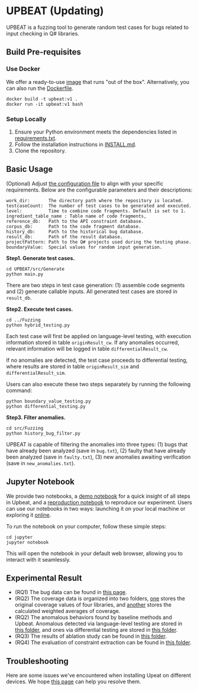 # UPBEAT (Updating)

UPBEAT is a fuzzing tool to generate random test cases for bugs related to input checking in Q# libraries.

## Build Pre-requisites

### Use Docker

We offer a ready-to-use [image]() that runs "out of the box". Alternatively, you can also run the [Dockerfile](build/Dockerfile). 

```
docker build -t upbeat:v1 .
docker run -it upbeat:v1 bash
```

### Setup Locally

1. Ensure your Python environment meets the dependencies listed in [requirements.txt](build/requirements.txt).
2. Follow the installation instructions in [INSTALL.md](build/INSTALL.md).
3. Clone the repository.

## Basic Usage

(Optional) Adjust [the configuration file](src/config.json) to align with your specific requirements. Below are the configurable parameters and their descriptions:

```
work_dir:       The directory path where the repository is located.
testcaseCount:  The number of test cases to be generated and executed.
level:          Time to combine code fragments. Default is set to 1.
ingredient_table_name : Table name of code fragments,
reference_db:   Path to the API constraint database.
corpus_db:      Path to the code fragment database.
history_db:     Path to the historical bug database.
result_db:      Path of the result database.
projectPattern: Path to the Q# projects used during the testing phase.
boundaryValue:  Special values for random input generation.
```

**Step1. Generate test cases.**

```
cd UPBEAT/src/Generate
python main.py
```

There are two steps in test case generation: (1) assemble code segments and (2) generate callable inputs. All generated test cases are stored in `result_db`.

**Step2. Execute test cases.**

```
cd ../Fuzzing
python hybrid_testing.py
```

Each test case will first be applied on language-level testing, with execution information stored in table `originResult_cw`. If any anomalies occurred, relevant information will be logged in table `differentialResult_cw`. 

If no anomalies are detected, the test case proceeds to differential testing, where results are stored in table `originResult_sim` and `differentialResult_sim`.

Users can also execute these two steps separately by running the following command:

```
python boundary_value_testing.py
python differential_testing.py
```

**Step3. Filter anomalies.**

```
cd src/Fuzzing
python history_bug_filter.py
```

UPBEAT is capable of filtering the anomalies into three types: (1) bugs that have already been analyzed (save in `bug.txt`), (2) faulty that have already been analyzed (save in `faulty.txt`), (3) new anomalies awaiting verification (save in `new_anomalies.txt`). 

## Jupyter Notebook

We provide two notebooks, a [demo notebook](jupyter/demo.ipynb) for a quick insight of all steps in Upbeat, and a [reproduction notebook](jupyter/reproduction.ipynb) to reproduce our experiment. Users can use our notebooks in two ways: launching it on your local machine or exploring it [online]().

To run the notebook on your computer, follow these simple steps:

```
cd jupyter
jupyter notebook
```

This will open the notebook in your default web browser, allowing you to interact with it seamlessly.

## Experimental Result

+ (RQ1) The bug data can be found in [this page](data/result/BugList.md). 
+ (RQ2) The coverage data is organized into two folders, [one](data/experiment/cov-result-origin) stores the original coverage values of four libraries, and [another](data/experiment/cov-result-calculated) stores the calculated weighted averages of coverage.
+ (RQ2) The anomalous behaviors found by baseline methods and Upbeat. Anomalous detected via language-level testing are stored in [this folder](data/experiment/anomalies-lang), and ones via differential testing are stored in [this folder](data/experiment/anomalies-diff).
+ (RQ3) The results of ablation study can be found in [this folder](data/experiment/ablation-study).
+ (RQ4) The evaluation of constraint extraction can be found in [this folder](data/experiment/constraint-extraction).

## Troubleshooting

Here are some issues we've encountered when installing Upeat on different devices. We hope [this page](build/CommonIssues.md) can help you resolve them.
